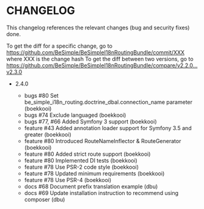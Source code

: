 # CHANGELOG

This changelog references the relevant changes (bug and security fixes) done.

To get the diff for a specific change, go to https://github.com/BeSimple/BeSimpleI18nRoutingBundle/commit/XXX where XXX is the change hash
To get the diff between two versions, go to https://github.com/BeSimple/BeSimpleI18nRoutingBundle/compare/v2.2.0...v2.3.0

* 2.4.0

  * bugs #80 Set be_simple_i18n_routing.doctrine_dbal.connection_name parameter (boekkooi)
  * bugs #74 Exclude languaged (boekkooi)
  * bugs #77, #66 Added Symfony 3 support (boekkooi)
  * feature #43 Added annotation loader support for Symfony 3.5 and greater (boekkooi)
  * feature #80 Introduced RouteNameInflector & RouteGenerator (boekkooi)
  * feature #80 Added strict route support (boekkooi)
  * feature #80 Implemented DI tests (boekkooi)
  * feature #78 Use PSR-2 code style (boekkooi)
  * feature #78 Updated minimum requirements (boekkooi)
  * feature #78 Use PSR-4 (boekkooi) 
  * docs #68 Document prefix translation example (dbu)
  * docs #69 Update installation instruction to recommend using composer (dbu)
